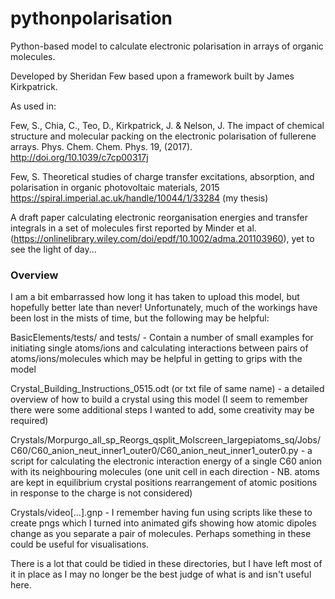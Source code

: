 # pythonpolarisation

Python-based model to calculate electronic polarisation in arrays of organic molecules. 

Developed by Sheridan Few based upon a framework built by James Kirkpatrick.

As used in:

 Few, S., Chia, C., Teo, D., Kirkpatrick, J. & Nelson, J. The impact of chemical structure and molecular packing on the electronic polarisation of fullerene arrays. Phys. Chem. Chem. Phys. 19, (2017). http://doi.org/10.1039/c7cp00317j

 Few, S. Theoretical studies of charge transfer excitations, absorption, and polarisation in organic photovoltaic materials, 2015 https://spiral.imperial.ac.uk/handle/10044/1/33284 (my thesis)

 A draft paper calculating electronic reorganisation energies and transfer integrals in a set of molecules first reported by Minder et al. (https://onlinelibrary.wiley.com/doi/epdf/10.1002/adma.201103960), yet to see the light of day...

### Overview ###

I am a bit embarrassed how long it has taken to upload this model, but hopefully better late than never! Unfortunately, much of the workings have been lost in the mists of time, but the following may be helpful:

BasicElements/tests/ and tests/ - Contain a number of small examples for initiating single atoms/ions and calculating interactions between pairs of atoms/ions/molecules which may be helpful in getting to grips with the model

Crystal_Building_Instructions_0515.odt (or txt file of same name) - a detailed overview of how to build a crystal using this model (I seem to remember there were some additional steps I wanted to add, some creativity may be required)

Crystals/Morpurgo_all_sp_Reorgs_qsplit_Molscreen_largepiatoms_sq/Jobs/C60/C60_anion_neut_inner1_outer0/C60_anion_neut_inner1_outer0.py - a script for calculating the electronic interaction energy of a single C60 anion with its neighbouring molecules (one unit cell in each direction - NB. atoms are kept in equilibrium crystal positions rearrangement of atomic positions in response to the charge is not considered)

Crystals/video[...].gnp - I remember having fun using scripts like these to create pngs which I turned into animated gifs showing how atomic dipoles change as you separate a pair of molecules. Perhaps something in these could be useful for visualisations.

There is a lot that could be tidied in these directories, but I have left most of it in place as I may no longer be the best judge of what is and isn't useful here.
